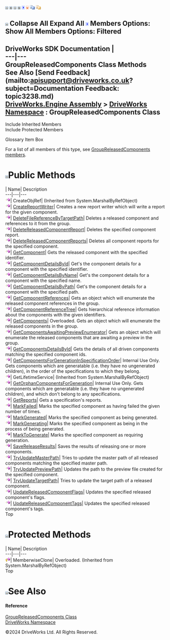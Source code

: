 ![](dotnetimages/collapse.gif) ![](dotnetimages/expand.gif) ![](dotnetimages/collapse.gif) ![](dotnetimages/expand.gif) ![](dotnetimages/drpdown.gif) ![](dotnetimages/drpdown_orange.gif) ![](dotnetimages/copycode.gif) ![](dotnetimages/copycodeHighlight.gif)

![](dotnetimages/collapse.gif) Collapse All Expand All ![](dotnetimages/drpdown.gif) Members Options: Show All  Members Options: Filtered   
---  
DriveWorks SDK Documentation  |   
---|---  
GroupReleasedComponents Class Methods   
See Also [Send Feedback](mailto:apisupport@driveworks.co.uk?subject=Documentation Feedback: topic3238.md)  
[DriveWorks.Engine Assembly](topic2156.md) > [DriveWorks Namespace](topic2159.md) : GroupReleasedComponents Class  
---  
  
Include Inherited Members    
Include Protected Members    


Glossary Item Box

For a list of all members of this type, see [GroupReleasedComponents members](topic3239.md).

# ![](dotnetimages/collapse.gif)Public Methods

| Name| Description  
---|---|---  
![Public Method](dotnetimages/publicMethod.gif)| CreateObjRef|  (Inherited from System.MarshalByRefObject)  
![Public Method](dotnetimages/publicMethod.gif)| [CreateReportWriter](topic3244.md)| Creates a new report writer which will write a report for the given component.   
![Public Method](dotnetimages/publicMethod.gif)| [DeleteFileReferenceByTargetPath](topic3245.md)| Deletes a released component and references to it from the group.   
![Public Method](dotnetimages/publicMethod.gif)| [DeleteReleasedComponentReport](topic3246.md)| Deletes the specified component report.   
![Public Method](dotnetimages/publicMethod.gif)| [DeleteReleasedComponentReports](topic3247.md)| Deletes all component reports for the specified component.   
![Public Method](dotnetimages/publicMethod.gif)| [GetComponent](topic3248.md)| Gets the released component with the specified identifier.   
![Public Method](dotnetimages/publicMethod.gif)| [GetComponentDetailsById](topic3249.md)| Get's the component details for a component with the specified identifier.   
![Public Method](dotnetimages/publicMethod.gif)| [GetComponentDetailsByName](topic3250.md)| Get's the component details for a component with the specified name.   
![Public Method](dotnetimages/publicMethod.gif)| [GetComponentDetailsByPath](topic3251.md)| Get's the component details for a component with the specified path.   
![Public Method](dotnetimages/publicMethod.gif)| [GetComponentReferences](topic3252.md)| Gets an object which will enumerate the released component references in the group.   
![Public Method](dotnetimages/publicMethod.gif)| [GetComponentReferenceTree](topic3253.md)| Gets hierarchical reference information about the components with the given identifiers.   
![Public Method](dotnetimages/publicMethod.gif)| [GetComponents](topic3254.md)| Overloaded. Gets an object which will enumerate the released components in the group.   
![Public Method](dotnetimages/publicMethod.gif)| [GetComponentsAwaitingPreviewEnumerator](topic3257.md)| Gets an object which will enumerate the released components that are awaiting a preview in the group.   
![Public Method](dotnetimages/publicMethod.gif)| [GetComponentsDetailsById](topic3258.md)| Gets the details of all driven components matching the specified component ids.   
![Public Method](dotnetimages/publicMethod.gif)| [GetComponentsForGenerationInSpecificationOrder](topic3259.md)| Internal Use Only. Gets components which are generatable (i.e. they have no ungenerated children), in the order of the specifications to which they belong.   
![Public Method](dotnetimages/publicMethod.gif)| GetLifetimeService|  (Inherited from System.MarshalByRefObject)  
![Public Method](dotnetimages/publicMethod.gif)| [GetOrphanComponentsForGeneration](topic3260.md)| Internal Use Only. Gets components which are generatable (i.e. they have no ungenerated children), and which don't belong to any specifications.   
![Public Method](dotnetimages/publicMethod.gif)| [GetReports](topic3261.md)| Gets a specification's reports.   
![Public Method](dotnetimages/publicMethod.gif)| [MarkFailed](topic3262.md)| Marks the specified component as having failed the given number of times.   
![Public Method](dotnetimages/publicMethod.gif)| [MarkGenerated](topic3263.md)| Marks the specified component as being generated.   
![Public Method](dotnetimages/publicMethod.gif)| [MarkGenerating](topic3264.md)| Marks the specified component as being in the process of being generated.   
![Public Method](dotnetimages/publicMethod.gif)| [MarkToGenerate](topic3265.md)| Marks the specified component as requiring generation.   
![Public Method](dotnetimages/publicMethod.gif)| [SaveReleaseResults](topic3266.md)| Saves the results of releasing one or more components.   
![Public Method](dotnetimages/publicMethod.gif)| [TryUpdateMasterPath](topic3267.md)| Tries to update the master path of all released components matching the specified master path.   
![Public Method](dotnetimages/publicMethod.gif)| [TryUpdatePreviewPath](topic3268.md)| Updates the path to the preview file created for the specified component.   
![Public Method](dotnetimages/publicMethod.gif)| [TryUpdateTargetPath](topic3269.md)| Tries to update the target path of a released component.   
![Public Method](dotnetimages/publicMethod.gif)| [UpdateReleasedComponentFlags](topic3270.md)| Updates the specified released component's flags.   
![Public Method](dotnetimages/publicMethod.gif)| [UpdateReleasedComponentTags](topic3271.md)| Updates the specified released component's tags.   
Top

# ![](dotnetimages/collapse.gif)Protected Methods

| Name| Description  
---|---|---  
![Protected Method](dotnetimages/protectedMethod.gif)| MemberwiseClone| Overloaded. (Inherited from System.MarshalByRefObject)  
Top

# ![](dotnetimages/collapse.gif)See Also

#### Reference

[GroupReleasedComponents Class](topic3238.md)   
[DriveWorks Namespace](topic2159.md)

©2024 DriveWorks Ltd. All Rights Reserved.

